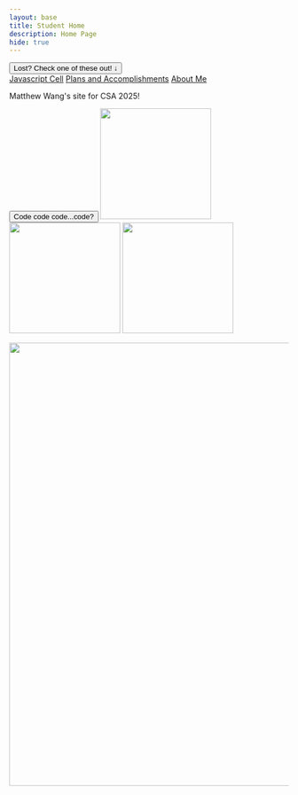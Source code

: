```yaml
---
layout: base
title: Student Home 
description: Home Page
hide: true
---
```


<div class="dropdown">
<button class="dropbtn">Lost? Check one of these out! ↓</button>
<div class = "dropdown-content">
<a href="{{site.baseurl}}/2024/09/08/javascript-cell_IPYNB_2_.html">Javascript Cell</a>
<a href="{{site.baseurl}}/2024/09/08/plans_IPYNB_2_.html">Plans and Accomplishments</a>
<a href="{{site.baseurl}}/about/">About Me</a>
</div>
</div>

Matthew Wang's site for CSA 2025!

<button onclick = "showLangs()">Code code code...code?</button>
<img src="https://encrypted-tbn0.gstatic.com/images?q=tbn:ANd9GcQEc9A_S6BPxCDRp5WjMFEfXrpCu1ya2OO-Lw&s" style="width:200px; height:auto" class = "lang">
<img src="https://upload.wikimedia.org/wikipedia/commons/thumb/9/99/Unofficial_JavaScript_logo_2.svg/1200px-Unofficial_JavaScript_logo_2.svg.png" style="width:200px; height:auto" class = "lang">
<img src="https://encrypted-tbn0.gstatic.com/images?q=tbn:ANd9GcTkQqh5ldA3rAHmQZd7zeovoc-4w0xBZ_ZxCw&s" style="width:200px; height:auto" class = "lang">
<p class = "lang"></p>
<img src="{{site.baseurl}}/images/new_foe_java.png" style="width:800px; height:auto" class = "lang">

<script>
var languages = document.getElementsByClassName("lang")
addEventListener("load", (event) => {
    for (var i = 0; i < languages.length; i++) {
        languages[i].style.display = "none"
    }
})

function showLangs() {
    for (var i = 0; i < languages.length; i++) {
        if (languages[i].style.display != "block") {
            languages[i].style.display = "block" 
        }
        else {
            languages[i].style.display = "none"
        }
    }
}
</script>    